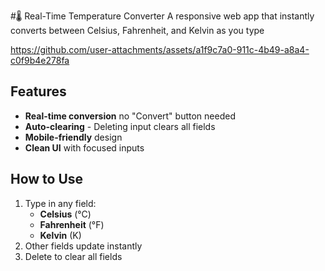 #🌡️ Real-Time Temperature Converter
A responsive web app that instantly converts between Celsius, Fahrenheit, and Kelvin as you type

https://github.com/user-attachments/assets/a1f9c7a0-911c-4b49-a8a4-c0f9b4e278fa


## Features
- **Real-time conversion** no "Convert" button needed
- **Auto-clearing** - Deleting input clears all fields
- **Mobile-friendly** design
- **Clean UI** with focused inputs

## How to Use
1. Type in any field:
   - **Celsius** (°C)
   - **Fahrenheit** (°F)
   - **Kelvin** (K)
2. Other fields update instantly
3. Delete to clear all fields
